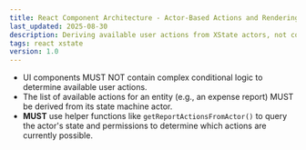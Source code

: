 ```yaml
---
title: React Component Architecture - Actor-Based Actions and Rendering
last_updated: 2025-08-30
description: Deriving available user actions from XState actors, not component logic.
tags: react xstate
version: 1.0
---
```


- UI components MUST NOT contain complex conditional logic to determine available user actions.
- The list of available actions for an entity (e.g., an expense report) MUST be derived from its state machine actor.
- **MUST** use helper functions like `getReportActionsFromActor()` to query the actor's state and permissions to determine which actions are currently possible.
